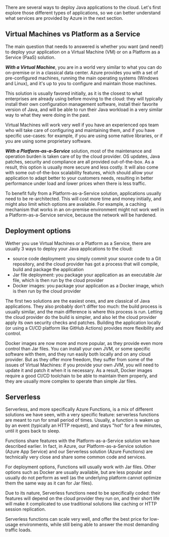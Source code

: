 There are several ways to deploy Java applications to the cloud. Let's first explore those different types of applications, 
so we can better understand what services are provided by Azure in the next section.

## Virtual Machines vs Platform as a Service

The main question that needs to answered is whether you want (and need!) to deploy your application on a Virtual Machine (VM) or on
a Platform as a Service (PaaS) solution.

***With a Virtual Machine***, you are in a world very similar to what you can do on-premise or in a classical data center. Azure provides you
with a set of pre-configured machines, running the main operating systems (Windows and Linux), and it's up to you to configure and maintain
those machines.

This solution is usually favored initially, as it is the closest to what enterprises are already using before moving to the cloud: they will
typically install their own configuration management software, install their favorite version of Java, and will be able to run their Java
workload in a very similar way to what they were doing in the past.

Virtual Machines will work very well if you have an experienced ops team who will take care of configuring and maintaining them, and if you have
specific use-cases: for example, if you are using some native libraries, or if you are using some proprietary software.

***With a Platform-as-a-Service*** solution, most of the maintenance and operation burden is taken care of by the cloud provider. OS updates, Java patches,
security and compliance are all provided out-of-the-box. As a result, this option is usually more secure and less costly. It will also come with
some out-of-the-box scalability features, which should allow your application to adapt better to your customers needs, resulting in better
performance under load and lower prices when there is less traffic.

To benefit fully from a Platform-as-a-Service solution, applications usually need to be re-architected. This will cost more time and money initially, and
might also limit which options are available. For example, a caching mechanism that works in an on-premise environment might not work
well in a Platform-as-a-Service service, because the network will be hardened.

## Deployment options

Wether you use Virtual Machines or a Platform as a Service, there are usually 3 ways to deploy your Java applications to the cloud:

- source code deployment: you simply commit your source code to a Git repository, and the cloud provider has got a process that will compile, build and package the application
- Jar file deployment: you package your application as an executable Jar file, which is then run by the cloud provider
- Docker images: you package your application as a Docker image, which is then run by the cloud provider

The first two solutions are the easiest ones, and are classical of Java applications. They also probably don't differ too much: the build process is usually similar, and the main difference is where this process is run. Letting the cloud provider do the build is simpler, and also let the cloud provider apply its own security checks and patches. Building the application locally (or using a CI/CD platform like GitHub Actions) provides more flexibility and control.

Docker images are now more and more popular, as they provide even more control than Jar files. You can install your own JVM, or some specific software with them, and they run easily both locally and on any cloud provider. But as they offer more freedom, they suffer from some of the issues of Virtual Machines: if you provide your own JVM, you will need to update it and patch it when it is necessary. As a result, Docker images require a good CI/CD toolchain to be able to maintain them properly, and they are usually more complex to operate than simple Jar files.

## Serverless

Serverless, and more specifically Azure Functions, is a mix of different solutions we have seen, with a very specific feature: serverless functions are meant to run for small period of times. Usually, a function is waken up by an event (typically an HTTP request), and stays "hot" for a few minutes, until it goes back to sleep.

Functions share features with the Platform-as-a-Service solution we have described earlier. In fact, in Azure, our Platform-as-a-Service solution (Azure App Service) and our Serverless solution (Azure Functions) are technically very close and share some common code and services.

For deployment options, Functions will usually work with Jar files. Other options such as Docker are usually available, but are less popular and usually do not perform as well (as the underlying platform cannot optimize them the same way as it can for Jar files).

Due to its nature, Serverless functions need to be specifically coded: their features will depend on the cloud provider they run on, and their short life will make it complicated to use traditional solutions like caching or HTTP session replication.

Serverless functions can scale very well, and offer the best price for low-usage environments, while still being able to answer the most demanding traffic loads.
